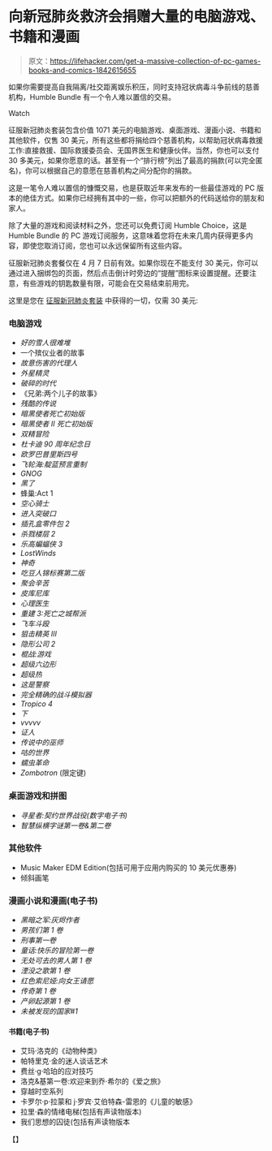 # 向新冠肺炎救济会捐赠大量的电脑游戏、书籍和漫画

> 原文：<https://lifehacker.com/get-a-massive-collection-of-pc-games-books-and-comics-1842615655>

如果你需要提高自我隔离/社交距离娱乐积压，同时支持冠状病毒斗争前线的慈善机构，Humble Bundle 有一个令人难以置信的交易。

Watch

征服新冠肺炎套装包含价值 1071 美元的电脑游戏、桌面游戏、漫画小说、书籍和其他软件，仅售 30 美元，所有这些都将捐给四个慈善机构，以帮助冠状病毒救援工作:直接救援、国际救援委员会、无国界医生和健康伙伴。当然，你也可以支付 30 多美元，如果你愿意的话。甚至有一个“排行榜”列出了最高的捐款(可以完全匿名)，你可以根据自己的意愿在慈善机构之间分配你的捐款。

这是一笔令人难以置信的慷慨交易，也是获取近年来发布的一些最佳游戏的 PC 版本的绝佳方式。如果你已经拥有其中的一些，你可以把额外的代码送给你的朋友和家人。

除了大量的游戏和阅读材料之外，您还可以免费订阅 Humble Choice，这是 Humble Bundle 的 PC 游戏订阅服务，这意味着您将在未来几周内获得更多内容，即使您取消订阅，您也可以永远保留所有这些内容。

征服新冠肺炎套餐仅在 4 月 7 日前有效。如果你现在不能支付 30 美元，你可以通过进入捆绑包的页面，然后点击倒计时旁边的“提醒”图标来设置提醒。还要注意，有些游戏的钥匙数量有限，可能会在交易结束前用完。

这里是您在 [征服新冠肺炎套装](https://www.humblebundle.com/conquer-covid19-bundle) 中获得的一切，仅需 30 美元:

### 电脑游戏

*   *好的雪人很难堆*
*   一个殡仪业者的故事
*   *故意伤害的代理人*
*   *外星精灵*
*   *破碎的时代*
*   《兄弟:两个儿子的故事》
*   *残酷的传说*
*   *暗黑使者死亡初始版*
*   *暗黑使者 II 死亡初始版*
*   *双精冒险*
*   *杜卡迪 90 周年纪念日*
*   *欧罗巴普里斯四号*
*   *飞轮海:靛蓝预言重制*
*   *GNOG*
*   *黑了*
*   蜂巢:Act 1
*   *空心骑士*
*   *进入突破口*
*   *插孔盒零件包 2*
*   *杀戮楼层 2*
*   *乐高蝙蝠侠 3*
*   *LostWinds*
*   *神奇*
*   *吃豆人锦标赛第二版*
*   *聚会辛苦*
*   *皮库尼库*
*   *心理医生*
*   *重建 3:死亡之城帮派*
*   *飞车斗殴*
*   *狙击精英 III*
*   *隐形公司 2*
*   *棍战:游戏*
*   *超级六边形*
*   *超级热*
*   *这是警察*
*   *完全精确的战斗模拟器*
*   *Tropico 4*
*   *下*
*   *vvvvv*
*   *证人*
*   *传说中的巫师*
*   *咕的世界*
*   *蠕虫革命*
*   *Zombotron* (限定键)

### 桌面游戏和拼图

*   *寻星者:契约世界战役(数字电子书)*
*   *智慧纵横字谜第一卷&第二卷*

### 其他软件

*   Music Maker EDM Edition(包括可用于应用内购买的 10 美元优惠券)
*   倾斜画笔

### 漫画小说和漫画(电子书)

*   *黑暗之军:灰烬作者*
*   *男孩们第 1 卷*
*   *刑事第一卷*
*   *童话:快乐的冒险第一卷*
*   *无处可去的男人第 1 卷*
*   *湮没之歌第 1 卷*
*   *红色索尼娅:向女王请愿*
*   *传奇第 1 卷*
*   *产卵起源第 1 卷*
*   *未被发现的国家#1*

#### **书籍(电子书)**

*   艾玛·洛克的《动物种类》
*   帕特里克·金的迷人谈话艺术
*   费丝·g·哈珀的应对技巧
*   洛克&基第一卷:欢迎来到乔·希尔的《爱之旅》
*   穿越时空系列
*   卡罗尔·p·拉蒙和 j·罗宾·艾伯特森-雷恩的《儿童的敏感》
*   拉里·森的情绪电梯(包括有声读物版本)
*   我们思想的囚徒(包括有声读物版本

【】